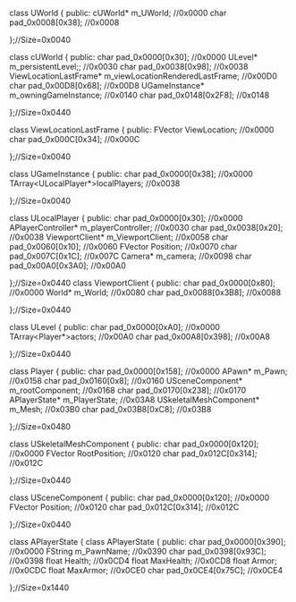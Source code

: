 class UWorld
{
public:
	cUWorld* m_UWorld; //0x0000 
	char pad_0x0008[0x38]; //0x0008
 
};//Size=0x0040
 
class cUWorld
{
public:
	char pad_0x0000[0x30]; //0x0000
	ULevel* m_persistentLevel;; //0x0030 
	char pad_0x0038[0x98]; //0x0038
	ViewLocationLastFrame* m_viewLocationRenderedLastFrame; //0x00D0 
	char pad_0x00D8[0x68]; //0x00D8
	UGameInstance* m_owningGameInstance; //0x0140 
	char pad_0x0148[0x2F8]; //0x0148
 
};//Size=0x0440
 
class ViewLocationLastFrame
{
public:
	FVector ViewLocation; //0x0000 
	char pad_0x000C[0x34]; //0x000C
 
};//Size=0x0040
 
class UGameInstance 
{
public:
	char pad_0x0000[0x38]; //0x0000
	TArray<ULocalPlayer*>localPlayers; //0x0038 
 
};//Size=0x0040
 
 
class ULocalPlayer
{
public:
	char pad_0x0000[0x30]; //0x0000
	APlayerController* m_playerController; //0x0030 
	char pad_0x0038[0x20]; //0x0038
	ViewportClient* m_ViewportClient; //0x0058 
	char pad_0x0060[0x10]; //0x0060
	FVector Position; //0x0070 
	char pad_0x007C[0x1C]; //0x007C
	Camera* m_camera; //0x0098 
	char pad_0x00A0[0x3A0]; //0x00A0
 
};//Size=0x0440
class ViewportClient
{
public:
	char pad_0x0000[0x80]; //0x0000
	World* m_World; //0x0080 
	char pad_0x0088[0x3B8]; //0x0088
 
};//Size=0x0440
 
class ULevel
{
public:
	char pad_0x0000[0xA0]; //0x0000
	TArray<Player*>actors; //0x00A0 
	char pad_0x00A8[0x398]; //0x00A8
 
};//Size=0x0440
 
class Player
{
public:
	char pad_0x0000[0x158]; //0x0000
	APawn* m_Pawn; //0x0158 
	char pad_0x0160[0x8]; //0x0160
	USceneComponent* m_rootComponent; //0x0168 
	char pad_0x0170[0x238]; //0x0170
	APlayerState* m_PlayerState; //0x03A8 
	USkeletalMeshComponent* m_Mesh; //0x03B0 
	char pad_0x03B8[0xC8]; //0x03B8
 
};//Size=0x0480
 
class USkeletalMeshComponent
{
public:
	char pad_0x0000[0x120]; //0x0000
	FVector RootPosition; //0x0120 
	char pad_0x012C[0x314]; //0x012C
 
};//Size=0x0440
 
class USceneComponent
{
public:
	char pad_0x0000[0x120]; //0x0000
	FVector Position; //0x0120 
	char pad_0x012C[0x314]; //0x012C
 
};//Size=0x0440
 
class APlayerState
{
class APlayerState
{
public:
	char pad_0x0000[0x390]; //0x0000
	FString m_PawnName; //0x0390 
	char pad_0x0398[0x93C]; //0x0398
	float Health; //0x0CD4 
	float MaxHealth; //0x0CD8 
	float Armor; //0x0CDC 
	float MaxArmor; //0x0CE0 
char pad_0x0CE4[0x75C]; //0x0CE4
 
};//Size=0x1440
